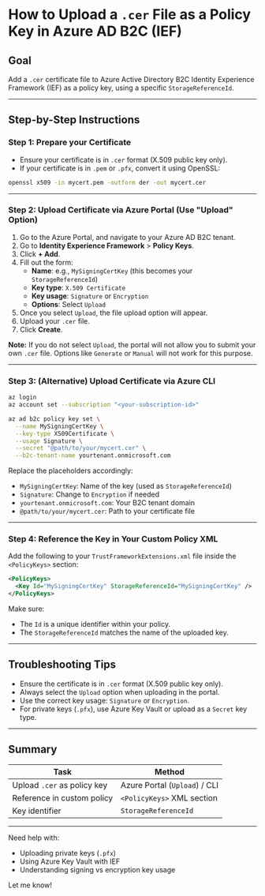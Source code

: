 # How to Upload a `.cer` File as a Policy Key in Azure AD B2C (IEF)

## Goal

Add a `.cer` certificate file to Azure Active Directory B2C Identity Experience Framework (IEF) as a policy key, using a specific `StorageReferenceId`.

---

## Step-by-Step Instructions

### Step 1: Prepare your Certificate

- Ensure your certificate is in `.cer` format (X.509 public key only).
- If your certificate is in `.pem` or `.pfx`, convert it using OpenSSL:

```bash
openssl x509 -in mycert.pem -outform der -out mycert.cer
```

---

### Step 2: Upload Certificate via Azure Portal (Use "Upload" Option)

1. Go to the Azure Portal, and navigate to your Azure AD B2C tenant.
2. Go to **Identity Experience Framework** > **Policy Keys**.
3. Click **+ Add**.
4. Fill out the form:
   - **Name**: e.g., `MySigningCertKey` (this becomes your `StorageReferenceId`)
   - **Key type**: `X.509 Certificate`
   - **Key usage**: `Signature` or `Encryption`
   - **Options**: Select `Upload`
5. Once you select `Upload`, the file upload option will appear.
6. Upload your `.cer` file.
7. Click **Create**.

**Note:** If you do not select `Upload`, the portal will not allow you to submit your own `.cer` file. Options like `Generate` or `Manual` will not work for this purpose.

---

### Step 3: (Alternative) Upload Certificate via Azure CLI

```bash
az login
az account set --subscription "<your-subscription-id>"

az ad b2c policy key set \
  --name MySigningCertKey \
  --key-type X509Certificate \
  --usage Signature \
  --secret "@path/to/your/mycert.cer" \
  --b2c-tenant-name yourtenant.onmicrosoft.com
```

Replace the placeholders accordingly:

- `MySigningCertKey`: Name of the key (used as `StorageReferenceId`)
- `Signature`: Change to `Encryption` if needed
- `yourtenant.onmicrosoft.com`: Your B2C tenant domain
- `@path/to/your/mycert.cer`: Path to your certificate file

---

### Step 4: Reference the Key in Your Custom Policy XML

Add the following to your `TrustFrameworkExtensions.xml` file inside the `<PolicyKeys>` section:

```xml
<PolicyKeys>
  <Key Id="MySigningCertKey" StorageReferenceId="MySigningCertKey" />
</PolicyKeys>
```

Make sure:

- The `Id` is a unique identifier within your policy.
- The `StorageReferenceId` matches the name of the uploaded key.

---

## Troubleshooting Tips

- Ensure the certificate is in `.cer` format (X.509 public key only).
- Always select the `Upload` option when uploading in the portal.
- Use the correct key usage: `Signature` or `Encryption`.
- For private keys (`.pfx`), use Azure Key Vault or upload as a `Secret` key type.

---

## Summary

| Task                          | Method                        |
|------------------------------|-------------------------------|
| Upload `.cer` as policy key  | Azure Portal (`Upload`) / CLI |
| Reference in custom policy   | `<PolicyKeys>` XML section    |
| Key identifier               | `StorageReferenceId`          |

---

Need help with:

- Uploading private keys (`.pfx`)
- Using Azure Key Vault with IEF
- Understanding signing vs encryption key usage

Let me know!